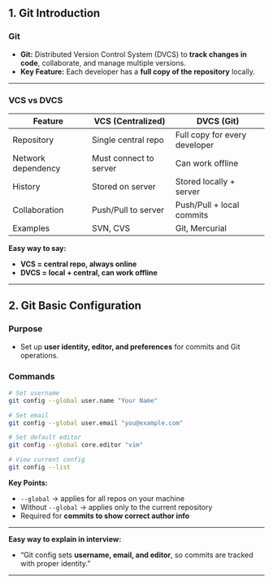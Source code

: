 ## 1. Git Introduction

### Git

* **Git:** Distributed Version Control System (DVCS) to **track changes in code**, collaborate, and manage multiple versions.
* **Key Feature:** Each developer has a **full copy of the repository** locally.

---

### VCS vs DVCS

| Feature            | VCS (Centralized)      | DVCS (Git)                    |
| ------------------ | ---------------------- | ----------------------------- |
| Repository         | Single central repo    | Full copy for every developer |
| Network dependency | Must connect to server | Can work offline              |
| History            | Stored on server       | Stored locally + server       |
| Collaboration      | Push/Pull to server    | Push/Pull + local commits     |
| Examples           | SVN, CVS               | Git, Mercurial                |

**Easy way to say:**

* **VCS = central repo, always online**
* **DVCS = local + central, can work offline**

---
## 2. Git Basic Configuration

### Purpose

* Set up **user identity, editor, and preferences** for commits and Git operations.

### Commands

```bash
# Set username
git config --global user.name "Your Name"

# Set email
git config --global user.email "you@example.com"

# Set default editor
git config --global core.editor "vim"

# View current config
git config --list
```

**Key Points:**

* `--global` → applies for all repos on your machine
* Without `--global` → applies only to the current repository
* Required for **commits to show correct author info**

---

**Easy way to explain in interview:**

* “Git config sets **username, email, and editor**, so commits are tracked with proper identity.”

---

